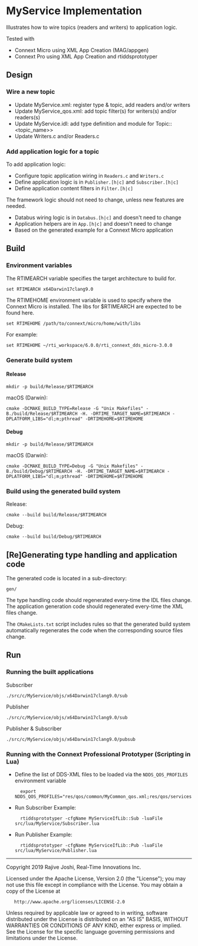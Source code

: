 # MyService Implementation

Illustrates how to wire topics (readers and writers) to application logic.

Tested with 
- Connext Micro using XML App Creation (MAG/appgen)
- Connext Pro using XML App Creation and rtiddsprototyper

## Design

### Wire a new topic

- Update MyService.xml: register type & topic, add readers and/or writers
- Update MyService_qos.xml: add topic filter(s) for writers(s) and/or readers(s)
- Update MyService.idl: add type definition and module for Topic::<topic_name>>
- Update Writers.c and/or Readers.c


### Add application logic for a topic

To add application logic:
- Configure topic application wiring in `Readers.c` and `Writers.c`
- Define application logic is in `Publisher.[h|c]` and `Subscriber.[h|c]`
- Define application content filters in `Filter.[h|c]`

The framework logic should not need to change, unless new features are needed.
- Databus wiring logic is in `Databus.[h|c]` and doesn't need to change
- Application helpers are in `App.[h|c]` and doesn't need to change
- Based on the generated example for a Connext Micro application


## Build

### Environment variables

The RTIMEARCH variable specifies the target architecture to build for.

    set RTIMEARCH x64Darwin17clang9.0

The RTIMEHOME environment variable is used to specify where the Connext Micro 
is installed. The libs for $RTIMEARCH are expected to be found here.
    
    set RTIMEHOME /path/to/connext/micro/home/with/libs

For example:

    set RTIMEHOME ~/rti_workspace/6.0.0/rti_connext_dds_micro-3.0.0


### Generate build system

#### Release

    mkdir -p build/Release/$RTIMEARCH

macOS (Darwin):
    
    cmake -DCMAKE_BUILD_TYPE=Release -G "Unix Makefiles" -B./build/Release/$RTIMEARCH -H. -DRTIME_TARGET_NAME=$RTIMEARCH -DPLATFORM_LIBS="dl;m;pthread" -DRTIMEHOME=$RTIMEHOME 

#### Debug

    mkdir -p build/Release/$RTIMEARCH

macOS (Darwin):
    
    cmake -DCMAKE_BUILD_TYPE=Debug -G "Unix Makefiles" -B./build/Debug/$RTIMEARCH -H. -DRTIME_TARGET_NAME=$RTIMEARCH -DPLATFORM_LIBS="dl;m;pthread" -DRTIMEHOME=$RTIMEHOME 


### Build using the generated build system

Release:
    
    cmake --build build/Release/$RTIMEARCH

Debug:
    
    cmake --build build/Debug/$RTIMEARCH
    

## [Re]Generating type handling and application code

The generated code is located in a sub-directory: 

    gen/

The type handling code should regenerated every-time the IDL files change.
The application generation code should regenerated every-time the XML files 
change.

The `CMakeLists.txt` script includes rules so that the generated build system 
automatically regenerates the code when the corresponding source files change.


## Run

### Running the built applications

Subscriber

    ./src/c/MyService/objs/x64Darwin17clang9.0/sub

Publisher

    ./src/c/MyService/objs/x64Darwin17clang9.0/sub

Publisher & Subscriber

    ./src/c/MyService/objs/x64Darwin17clang9.0/pubsub


### Running with the Connext Professional Prototyper (Scripting in Lua)

- Define the list of DDS-XML files to be loaded via the `NDDS_QOS_PROFILES` 
  environment variable  
  
        export NDDS_QOS_PROFILES="res/qos/common/MyCommon_qos.xml;res/qos/services/MyService_qos.xml;if/MyService.xml"

        
- Run Subscriber Example:

        rtiddsprototyper -cfgName MyServiceIfLib::Sub -luaFile src/lua/MyService/Subscriber.lua
 
- Run Publisher Example:

        rtiddsprototyper -cfgName MyServiceIfLib::Pub -luaFile src/lua/MyService/Publisher.lua
        

---

   Copyright 2019 Rajive Joshi, Real-Time Innovations Inc.

   Licensed under the Apache License, Version 2.0 (the "License");
   you may not use this file except in compliance with the License.
   You may obtain a copy of the License at

       http://www.apache.org/licenses/LICENSE-2.0

   Unless required by applicable law or agreed to in writing, software
   distributed under the License is distributed on an "AS IS" BASIS,
   WITHOUT WARRANTIES OR CONDITIONS OF ANY KIND, either express or implied.
   See the License for the specific language governing permissions and
   limitations under the License.